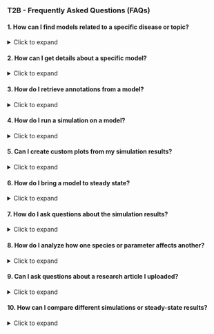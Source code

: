 ### T2B - Frequently Asked Questions (FAQs)

#### 1. How can I find models related to a specific disease or topic?
<details>
  <summary>Click to expand</summary>
  You can use the `Search_models` tool to query the BioModels database for relevant models based on keywords. Here are some examples:
  <br>
  - Search for Crohn’s disease models:
    ```
    Search models on Crohn’s disease
    ```
  - Find models on COVID-19:
    ```
    Find models on COVID-19
    ```
</details>

#### 2. How can I get details about a specific model?
<details>
  <summary>Click to expand</summary>
  Use the `Get_modelinfo` tool to retrieve information such as species names, parameters, initial values, and descriptions. Examples:
  <br>
  - Briefly describe a model:
    ```
    Briefly describe model 971
    ```
  - List all species and parameters in a model:
    ```
    List all the species and parameters in model 971
    ```
  - Get the initial concentration of a specific species:
    ```
    What is the initial concentration of Pyruvate in model 64?
    ```
  - List model name and units in a table format:
    ```
    List the name and units in model 537. Show them as a table.
    ```
</details>

#### 3. How do I retrieve annotations from a model?
<details>
  <summary>Click to expand</summary>
  The `Get_annotations` tool extracts model annotations and provides descriptions from UniProt and OLS databases where possible.
  <br>
  - Show all annotations in a model:
    ```
    Show me all the annotations in model 64
    ```
  - Retrieve specific annotations related to interleukins:
    ```
    Show me annotations of only interleukin-related species in model 537
    ```
</details>

#### 4. How do I run a simulation on a model?
<details>
  <summary>Click to expand</summary>
  Use the `Simulate_model` tool to simulate a model. You can specify duration, time intervals, and initial values for species/parameters.
  <br>
  - Basic simulation:
    ```
    Simulate model 64
    ```
  - Specify simulation time and interval:
    ```
    Simulate model 64 for 3 days with an interval of 10
    ```
  - Set initial concentration and add recurring events:
    ```
    Run a simulation on model 537 for 100 hours with a time interval of 50.
    Set the initial concentration of Ab{serum} to 100.
    Add a recurring event that resets Ab{serum} to 100 every 20 hours.
    ```
</details>

#### 5. Can I create custom plots from my simulation results?
<details>
  <summary>Click to expand</summary>
  The `Custom_plotter` tool helps you focus on a subset of species in a simulation plot.
  <br>
  - Plot only CRP-related species:
    ```
    Make a custom plot to show only CRP-related species.
    ```
  - Plot glucose-related species:
    ```
    Plot only glucose-related species.
    ```
</details>

#### 6. How do I bring a model to steady state?
<details>
  <summary>Click to expand</summary>
  The `Steady_state` tool helps stabilize a model.
  <br>
  - Basic steady-state analysis:
    ```
    Bring model 64 to a steady state
    ```
  - Set initial conditions before analysis:
    ```
    Bring model 64 to a steady state. Set the initial concentration of Pyruvate to 50.
    ```
</details>

#### 7. How do I ask questions about the simulation results?
<details>
  <summary>Click to expand</summary>
  Use the `Ask_question` tool after running a simulation or steady-state analysis to retrieve insights.
  <br>
  - Steady-state concentration of a species:
    ```
    What is the steady-state concentration of Pyruvate?
    ```
  - Time required for a species to reach steady state:
    ```
    How long does glucose-related species take to reach steady state?
    ```
  - Final concentration in a simulation:
    ```
    What is the concentration of CRP-related species at the end of the simulation?
    ```
</details>

#### 8. How do I analyze how one species or parameter affects another?
<details>
  <summary>Click to expand</summary>
  The `Parameter_scan` tool allows you to analyze how changes in one parameter affect another.
  <br>
  - Effect of extracellular glucose on Pyruvate:
    ```
    How does the value of Pyruvate change in model 64 if the concentration of Extracellular Glucose is changed from 10 to 100 with a step size of 10? The simulation should run for 5 time units with an interval of 10.
    ```
  - Effect of dose changes on CRP concentration:
    ```
    Run a param scan in model 537 to observe change in concentration of CRP in serum over time if initial value of the parameter Dose is changed from 100 to 500 with a step size of 25.
    ```
</details>

#### 9. Can I ask questions about a research article I uploaded?
<details>
  <summary>Click to expand</summary>
  The `Query_article` tool helps analyze uploaded research articles.
  <br>
  - Summarize key takeaways:
    ```
    What are the key takeaways of the uploaded article?
    ```
  - Find parameter descriptions in the article:
    ```
    Query the uploaded article to suggest possible description of the parameter gR in model 64.
    ```
</details>

#### 10. How can I compare different simulations or steady-state results?
<details>
  <summary>Click to expand</summary>
  Assign names to different experiments and compare results.
  <br>
  - Compare simulations:
    ```
    Simulate model 537 for 2016 hours. Call it experiment Treatment4wk.
    ```
    ```
    Redo the simulation for 2016 hours but set the initial value of Dose to 0 and DoseQ2W to 300. Call it experiment Treatment2wk.
    ```
    ```
    What is the concentration of CRP in serum at the end of the simulation in all experiments done so far?
    ```
  - Compare steady-state results:
    ```
    Bring model 64 to a steady state. Call it Experiment_1.
    ```
    ```
    Bring model 64 to a steady state. Set initial concentration of NADH to 10. Call it Experiment_2.
    ```
    ```
    Compare the concentration of Pyruvate in both experiments at steady state.
    ```
</details>

